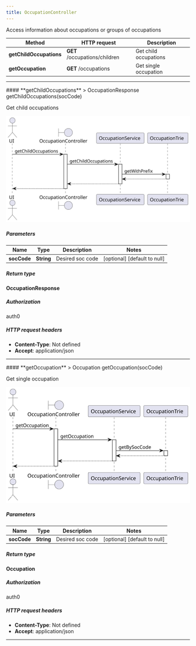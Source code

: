 ```yaml
---
title: OccupationController
---
```


Access information about occupations or groups of occupations

| Method | HTTP request | Description |
|------------- | ------------- | -------------|
| **getChildOccupations** | **GET** /occupations/children | Get child occupations |
| **getOccupation** | **GET** /occupations | Get single occupation |



<hr/>
#### **getChildOccupations**
> OccupationResponse getChildOccupations(socCode)

Get child occupations

![sequence diagram](/diagrams/OccupationController-getChildOccupations-sequence.svg)

##### Parameters

|Name | Type | Description  | Notes |
|------------- | ------------- | ------------- | -------------|
| **socCode** | **String**| Desired soc code | [optional] [default to null] |

##### Return type

**OccupationResponse**

##### Authorization

auth0

##### HTTP request headers

- **Content-Type**: Not defined
- **Accept**: application/json


<hr/>
#### **getOccupation**
> Occupation getOccupation(socCode)

Get single occupation

![sequence diagram](/diagrams/OccupationController-getOccupation-sequence.svg)

##### Parameters

|Name | Type | Description  | Notes |
|------------- | ------------- | ------------- | -------------|
| **socCode** | **String**| Desired soc code | [optional] [default to null] |

##### Return type

**Occupation**

##### Authorization

auth0

##### HTTP request headers

- **Content-Type**: Not defined
- **Accept**: application/json

<hr/>